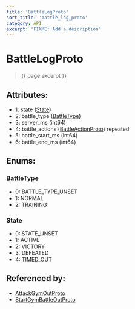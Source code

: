 ```yaml
---
title: 'BattleLogProto'
sort_title: 'battle_log_proto'
category: API
excerpt: 'FIXME: Add a description'
---
```


[comment]: <> (THIS PART IS GENERATED - AKA DON'T EDIT THIS PART MANUALLY)

# BattleLogProto

> {{ page.excerpt }}

## Attributes:

- 1: state ([State](#state))
- 2: battle_type ([BattleType](#battle_type))
- 3: server_ms (int64)
- 4: battle_actions ([BattleActionProto](../BattleActionProto/)) repeated
- 5: battle_start_ms (int64)
- 6: battle_end_ms (int64)

## Enums:

### BattleType
- 0: BATTLE_TYPE_UNSET
- 1: NORMAL
- 2: TRAINING
### State
- 0: STATE_UNSET
- 1: ACTIVE
- 2: VICTORY
- 3: DEFEATED
- 4: TIMED_OUT

## Referenced by:

- [AttackGymOutProto](../AttackGymOutProto/)
- [StartGymBattleOutProto](../StartGymBattleOutProto/)

[comment]: <> (YOU CAN EDIT AFTER THIS)
